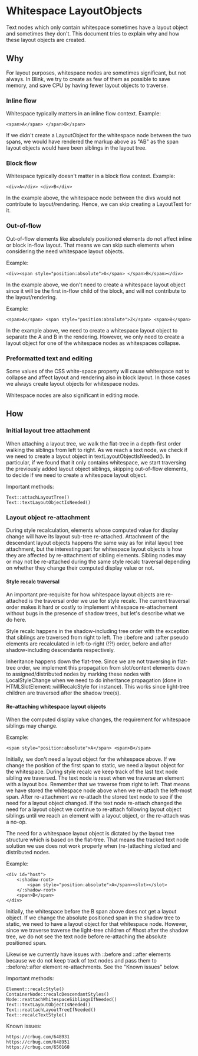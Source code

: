 # Whitespace LayoutObjects

Text nodes which only contain whitespace sometimes have a layout object and
sometimes they don't. This document tries to explain why and how these layout
objects are created.

## Why

For layout purposes, whitespace nodes are sometimes significant, but not
always. In Blink, we try to create as few of them as possible to save memory,
and save CPU by having fewer layout objects to traverse.

### Inline flow

Whitespace typically matters in an inline flow context. Example:

    <span>A</span> </span>B</span>

If we didn't create a LayoutObject for the whitespace node between the two
spans, we would have rendered the markup above as "AB" as the span layout
objects would have been siblings in the layout tree.

### Block flow

Whitespace typically doesn't matter in a block flow context. Example:

    <div>A</div> <div>B</div>

In the example above, the whitespace node between the divs would not contribute
to layout/rendering. Hence, we can skip creating a LayoutText for it.

### Out-of-flow

Out-of-flow elements like absolutely positioned elements do not affect inline
or block in-flow layout. That means we can skip such elements when considering
the need whitespace layout objects.

Example:

    <div><span style="position:absolute">A</span> </span>B</span></div>

In the example above, we don't need to create a whitespace layout object since
it will be the first in-flow child of the block, and will not contribute to the
layout/rendering.

Example:

    <span>A</span> <span style="position:absolute">Z</span> <span>B</span>

In the example above, we need to create a whitespace layout object to separate
the A and B in the rendering. However, we only need to create a layout object
for one of the whitespace nodes as whitespaces collapse.

### Preformatted text and editing

Some values of the CSS white-space property will cause whitespace not to
collapse and affect layout and rendering also in block layout. In those cases
we always create layout objects for whitespace nodes.

Whitespace nodes are also significant in editing mode.

## How

### Initial layout tree attachment

When attaching a layout tree, we walk the flat-tree in a depth-first order
walking the siblings from left to right. As we reach a text node, we check if
we need to create a layout object in textLayoutObjectIsNeeded(). In particular,
if we found that it only contains whitespace, we start traversing the
previously added layout object siblings, skipping out-of-flow elements, to
decide if we need to create a whitespace layout object.

Important methods:

    Text::attachLayoutTree()
    Text::textLayoutObjectIsNeeded()

### Layout object re-attachment

During style recalculation, elements whose computed value for display change
will have its layout sub-tree re-attached. Attachment of the descendant layout
objects happens the same way as for inital layout tree attachment, but the
interesting part for whitespace layout objects is how they are affected by
re-attachment of sibling elements. Sibling nodes may or may not be re-attached
during the same style recalc traversal depending on whether they change their
computed display value or not.

#### Style recalc traversal

An important pre-requisite for how whitespace layout objects are re-attached
is the traversal order we use for style recalc. The current traversal order
makes it hard or costly to implement whitespace re-attachement without bugs in
the presence of shadow trees, but let's describe what we do here.

Style recalc happens in the shadow-including tree order with the exception that
siblings are traversed from right to left. The ::before and ::after pseudo
elements are recalculated in left-to-right (!?!) order, before and after
shadow-including descendants respectively.

Inheritance happens down the flat-tree. Since we are not traversing in
flat-tree order, we implement this propagation from slot/content elements down
to assigned/distributed nodes by marking these nodes with LocalStyleChange when
we need to do inheritance propagation (done in HTMLSlotElement::willRecalcStyle
for instance). This works since light-tree children are traversed after the
shadow tree(s).

#### Re-attaching whitespace layout objects

When the computed display value changes, the requirement for whitespace
siblings may change.

Example:

    <span style="position:absolute">A</span> <span>B</span>

Initially, we don't need a layout object for the whitespace above. If we change
the position of the first span to static, we need a layout object for the
whitespace. During style recalc we keep track of the last text node sibling we
traversed. The text node is reset when we traverse an element with a layout
box. Remember that we traverse from right to left. That means we have stored
the whitespace node above when we re-attach the left-most span. After
re-attachment we re-attach the stored text node to see if the need for a
layout object changed. If the text node re-attach changed the need for a layout
object we continue to re-attach following layout object siblings until we
reach an element with a layout object, or the re-attach was a no-op.

The need for a whitespace layout object is dictated by the layout tree
structure which is based on the flat-tree. That means the tracked text node
solution we use does not work properly when (re-)attaching slotted and
distributed nodes.

Example:

    <div id="host">
        <:shadow-root>
            <span style="position:absolute">A</span><slot></slot>
        </:shadow-root>
        <span>B</span>
    </div>

Initially, the whitespace before the B span above does not get a layout object.
If we change the absolute positioned span in the shadow tree to static, we need
to have a layout object for that whitespace node. However, since we traverse
traverse the light-tree children of #host after the shadow tree, we do not see
the text node before re-attaching the absolute positioned span.

Likewise we currently have issues with ::before and ::after elements because we
do not keep track of text nodes and pass them to ::before/::after element
re-attachments. See the "Known issues" below.

Important methods:

    Element::recalcStyle()
    ContainerNode::recalcDescendantStyles()
    Node::reattachWhitespaceSiblingsIfNeeded()
    Text::textLayoutObjectIsNeeded()
    Text::reattachLayoutTreeIfNeeded()
    Text::recalcTextStyle()

Known issues:

    https://crbug.com/648931
    https://crbug.com/648951
    https://crbug.com/650168
